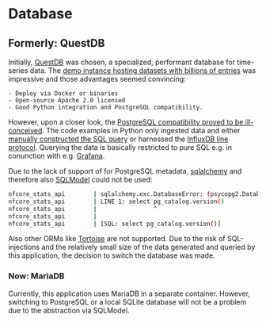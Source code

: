 # Database

## Formerly: QuestDB

Initially, [QuestDB](https://questdb.io) was chosen, a specialized, performant database for time-series data. The [demo instance hosting datasets with billions of entries](https://demo.questdb.io) was impressive and those advantages seemed convincing:

    - Deploy via Docker or binaries
    - Open-source Apache 2.0 licensed
    - Good Python integration and PostgreSQL compatibility.

However, upon a closer look, the [PostgreSQL compatibility proved to be ill-conceived](https://github.com/questdb/questdb/issues/1450). The code examples in Python only ingested data and either [manually constructed the SQL query](https://github.com/questdb/questdb-slack-grafana-alerts/blob/main/python/mock_stock_data_example.py) or harnessed the [InfluxDB line protocol](https://github.com/questdb/demo-data/blob/master/demo_questdb.py). Querying the data is basically restricted to pure SQL e.g. in conunction with e.g. [Grafana](https://grafana.com).

Due to the lack of support of for PostgreSQL metadata, [sqlalchemy](https://www.sqlalchemy.org/) and therefore also [SQLModel](https://sqlmodel.tiangolo.com) could not be used:

```bash
nfcore_stats_api        | sqlalchemy.exc.DatabaseError: (psycopg2.DatabaseError) unknown function name: pg_catalog.version()
nfcore_stats_api        | LINE 1: select pg_catalog.version()
nfcore_stats_api        |                ^
nfcore_stats_api        |
nfcore_stats_api        | [SQL: select pg_catalog.version()]
```

Also other ORMs like [Tortoise](https://tortoise.github.io) are not supported. Due to the risk of SQL-injections and the relatively small size of the data generated and queried by this application, the decision to switch the database was made.

### Now: MariaDB

Currently, this application uses MariaDB in a separate container. However, switching to PostgreSQL or a local SQLite database will not be a problem due to the abstraction via SQLModel.
